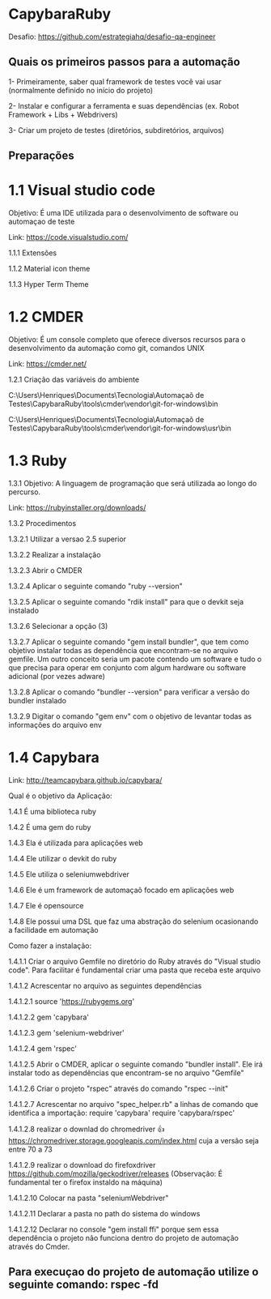 CapybaraRuby
======================================= 

Desafio: https://github.com/estrategiahq/desafio-qa-engineer

Quais os primeiros passos para a automação
---------------------------------------------------------------
1- Primeiramente, saber qual framework de testes você vai usar (normalmente definido no início do projeto)

2- Instalar e configurar a ferramenta e suas dependências (ex. Robot Framework + Libs + Webdrivers)

3- Criar um projeto de testes (diretórios, subdiretórios, arquivos)

Preparações
---------------------------------------------------------------

1.1 Visual studio code
======================================= 
Objetivo: É uma IDE utilizada para o desenvolvimento de software ou automaçao de teste

Link: https://code.visualstudio.com/

1.1.1 Extensões

1.1.2 Material icon theme

1.1.3 Hyper Term Theme

1.2 CMDER
======================================= 
Objetivo: É um console completo que oferece diversos recursos para o desenvolvimento da automação como git, comandos UNIX

Link: https://cmder.net/

1.2.1 Criação das variáveis do ambiente

C:\Users\Henriques\Documents\Tecnologia\Automaçaõ de Testes\CapybaraRuby\tools\cmder\vendor\git-for-windows\bin

C:\Users\Henriques\Documents\Tecnologia\Automaçaõ de Testes\CapybaraRuby\tools\cmder\vendor\git-for-windows\usr\bin

1.3 Ruby
======================================= 
1.3.1 Objetivo: A linguagem de programação que será utilizada ao longo do percurso.

Link: https://rubyinstaller.org/downloads/

1.3.2 Procedimentos

1.3.2.1 Utilizar a versao 2.5 superior

1.3.2.2 Realizar a instalação

1.3.2.3 Abrir o CMDER

1.3.2.4 Aplicar o seguinte comando "ruby --version"

1.3.2.5 Aplicar o seguinte comando "rdik install" para que o devkit seja instalado

1.3.2.6 Selecionar a opção (3)

1.3.2.7 Aplicar o seguinte comando "gem install bundler", que tem como objetivo instalar todas as dependência que encontram-se no arquivo gemfile. Um outro conceito seria um pacote contendo um software e tudo o que precisa para operar em conjunto com algum hardware ou software adicional (por vezes adware)

1.3.2.8 Aplicar o comando "bundler --version" para verificar a versão do bundler instalado

1.3.2.9 Digitar o comando "gem env" com o objetivo de levantar todas as informações do arquivo env


1.4 Capybara
======================================= 
Link: http://teamcapybara.github.io/capybara/

Qual é o objetivo da Aplicação:

1.4.1 É uma biblioteca ruby

1.4.2 É uma gem do ruby

1.4.3 Ela é utilizada para aplicações web

1.4.4 Ele utilizar o devkit do ruby

1.4.5 Ele utiliza o seleniumwebdriver

1.4.6 Ele é um framework de automaçaõ focado em aplicações web

1.4.7 Ele é opensource

1.4.8 Ele possui uma DSL que faz uma abstração do selenium ocasionando a facilidade em automação


Como fazer a instalação:

1.4.1.1 Criar o arquivo Gemfile no diretório do Ruby através do "Visual studio code". Para facilitar é fundamental criar uma pasta que receba este arquivo

1.4.1.2 Acrescentar no arquivo as seguintes dependências

1.4.1.2.1 source 'https://rubygems.org'

1.4.1.2.2 gem 'capybara'

1.4.1.2.3 gem 'selenium-webdriver'

1.4.1.2.4 gem 'rspec'

1.4.1.2.5 Abrir o CMDER, aplicar o seguinte comando "bundler install". Ele irá instalar todo as dependências que encontram-se no arquivo "Gemfile"

1.4.1.2.6 Criar o projeto "rspec" através do comando "rspec --init"


1.4.1.2.7 Acrescentar no arquivo "spec_helper.rb" a linhas de comando que identifica a importação:
require 'capybara'
require 'capybara/rspec'

1.4.1.2.8 realizar o downlad do chromedriver 👍 https://chromedriver.storage.googleapis.com/index.html cuja a versão seja entre 70 a 73

1.4.1.2.9 realizar o download do firefoxdriver https://github.com/mozilla/geckodriver/releases (Observação: É fundamental ter o firefox instaldo na máquina)

1.4.1.2.10 Colocar na pasta "seleniumWebdriver"


1.4.1.2.11 Declarar a pasta no path do sistema do windows 

1.4.1.2.12 Declarar no console "gem install ffi" porque sem essa dependência o projeto não funciona dentro do projeto de automação através do Cmder. 

Para execuçao do projeto de automação utilize o seguinte comando: rspec -fd
-------------------------------------------------------------------------------
